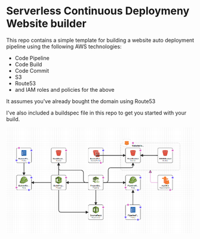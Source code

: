 # Serverless Continuous Deploymeny Website builder

This repo contains a simple template for building a website auto deployment pipeline using the following AWS technologies:
* Code Pipeline
* Code Build
* Code Commit
* S3
* Route53
* and IAM roles and policies for the above

It assumes you've already bought the domain using Route53

I've also included a buildspec file in this repo to get you started with your build.

![screenshot for instruction](images/template.png)